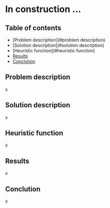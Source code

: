 # In construction ...

## Table of contents

- [Problem description](#problem description)
- [Solution description](#solution description)
- [Heuristic function](#heuristic function)
- [Results](#results)
- [Conclution](#conclution)

## Problem description

x



## Solution description

x



## Heuristic function

x



## Results

x



## Conclution

x
